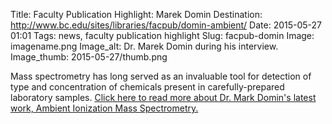 Title: Faculty Publication Highlight: Marek Domin
Destination: http://www.bc.edu/sites/libraries/facpub/domin-ambient/
Date: 2015-05-27 01:01 
Tags: news, faculty publication highlight 
Slug: facpub-domin 
Image: imagename.png
Image_alt: Dr. Marek Domin during his interview.
Image_thumb: 2015-05-27/thumb.png

Mass spectrometry has long served as an invaluable tool for detection of type and concentration of chemicals present in carefully-prepared laboratory samples. [Click here to read more about Dr. Mark Domin's latest work, Ambient Ionization Mass Spectrometry.](http://www.bc.edu/sites/libraries/facpub/domin-ambient/)
